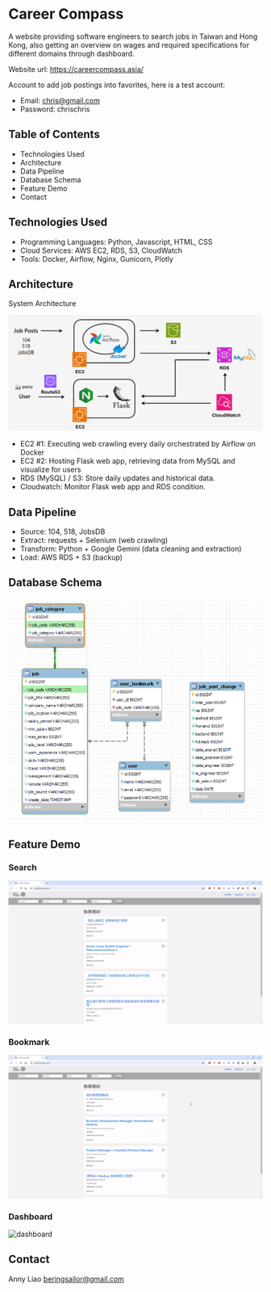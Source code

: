 
# Career Compass

A website providing software engineers to search jobs in Taiwan and Hong Kong, also getting an overview on wages and required specifications for different domains through dashboard.

Website url: https://careercompass.asia/

Account to add job postings into favorites, here is a test account:
- Email: chris@gmail.com
- Password: chrischris

## Table of Contents

- Technologies Used
- Architecture
- Data Pipeline
- Database Schema
- Feature Demo
- Contact

## Technologies Used

- Programming Languages: Python, Javascript, HTML, CSS
- Cloud Services: AWS EC2, RDS, S3, CloudWatch
- Tools: Docker, Airflow, Nginx, Gunicorn, Plotly

## Architecture

System Architecture

![System Architecture](readme_materials/architecture.png)

- EC2 #1: Executing web crawling every daily orchestrated by Airflow on Docker
- EC2 #2: Hosting Flask web app, retrieving data from MySQL and visualize for users
- RDS (MySQL) / S3: Store daily updates and historical data.
- Cloudwatch: Monitor Flask web app and RDS condition.

## Data Pipeline

- Source: 104, 518, JobsDB
- Extract: requests + Selenium (web crawling)
- Transform: Python + Google Gemini (data cleaning and extraction)
- Load: AWS RDS + S3 (backup)

## Database Schema

![Database Schema](readme_materials/db_schema.png)

## Feature Demo

### Search

![search](readme_materials/function_search.gif)

### Bookmark

![bookmark](readme_materials/function_bookmark.gif)

### Dashboard

![dashboard](readme_materials/function_dashboard.gif)

## Contact

Anny Liao beringsailor@gmail.com

